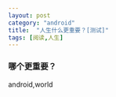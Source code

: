 ```yaml
---
layout: post
category: "android"
title:  "人生什么更重要？[测试]"
tags: [阅读,人生]
---
```


### 哪个更重要？

android,world

